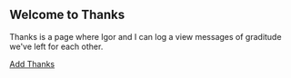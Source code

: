 ## Welcome to Thanks

Thanks is a page where Igor and I can log a view messages of graditude we've left for each other.


[Add Thanks](https://forms.gle/A8oPMNc4kJKKskCt5)


